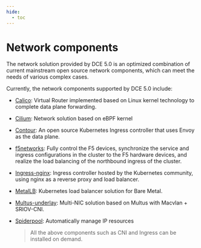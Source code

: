 ```yaml
---
hide:
  - toc
---
```


# Network components

The network solution provided by DCE 5.0 is an optimized combination of current mainstream open source network components, which can meet the needs of various complex cases.



Currently, the network components supported by DCE 5.0 include:

- [Calico](../modules/calico/what.md): Virtual Router implemented based on Linux kernel technology to complete data plane forwarding.
- [Cilium](../modules/cilium/what.md): Network solution based on eBPF kernel
- [Contour](../modules/contour/what.md): An open source Kubernetes Ingress controller that uses Envoy as the data plane.
- [f5networks](../modules/f5networks/what.md): Fully control the F5 devices, synchronize the service and ingress configurations in the cluster to the F5 hardware devices, and realize the load balancing of the northbound ingress of the cluster.
- [Ingress-nginx](../modules/ingress-nginx/what.md): Ingress controller hosted by the Kubernetes community, using nginx as a reverse proxy and load balancer.
- [MetalLB](../modules/metallb/what.md): Kubernetes load balancer solution for Bare Metal.
- [Multus-underlay](../modules/multus-underlay/what.md): Multi-NIC solution based on Multus with Macvlan + SRIOV-CNI.
- [Spiderpool](../modules/spiderpool/what.md): Automatically manage IP resources

  > All the above components such as CNI and Ingress can be installed on demand.
